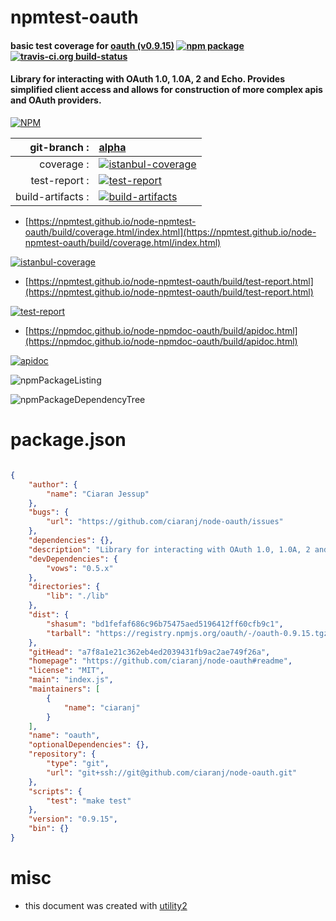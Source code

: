 # npmtest-oauth

#### basic test coverage for  [oauth (v0.9.15)](https://github.com/ciaranj/node-oauth#readme)  [![npm package](https://img.shields.io/npm/v/npmtest-oauth.svg?style=flat-square)](https://www.npmjs.org/package/npmtest-oauth) [![travis-ci.org build-status](https://api.travis-ci.org/npmtest/node-npmtest-oauth.svg)](https://travis-ci.org/npmtest/node-npmtest-oauth)

#### Library for interacting with OAuth 1.0, 1.0A, 2 and Echo.  Provides simplified client access and allows for construction of more complex apis and OAuth providers.

[![NPM](https://nodei.co/npm/oauth.png?downloads=true&downloadRank=true&stars=true)](https://www.npmjs.com/package/oauth)

| git-branch : | [alpha](https://github.com/npmtest/node-npmtest-oauth/tree/alpha)|
|--:|:--|
| coverage : | [![istanbul-coverage](https://npmtest.github.io/node-npmtest-oauth/build/coverage.badge.svg)](https://npmtest.github.io/node-npmtest-oauth/build/coverage.html/index.html)|
| test-report : | [![test-report](https://npmtest.github.io/node-npmtest-oauth/build/test-report.badge.svg)](https://npmtest.github.io/node-npmtest-oauth/build/test-report.html)|
| build-artifacts : | [![build-artifacts](https://npmtest.github.io/node-npmtest-oauth/glyphicons_144_folder_open.png)](https://github.com/npmtest/node-npmtest-oauth/tree/gh-pages/build)|

- [https://npmtest.github.io/node-npmtest-oauth/build/coverage.html/index.html](https://npmtest.github.io/node-npmtest-oauth/build/coverage.html/index.html)

[![istanbul-coverage](https://npmtest.github.io/node-npmtest-oauth/build/screenCapture.buildCi.browser.%252Ftmp%252Fbuild%252Fcoverage.lib.html.png)](https://npmtest.github.io/node-npmtest-oauth/build/coverage.html/index.html)

- [https://npmtest.github.io/node-npmtest-oauth/build/test-report.html](https://npmtest.github.io/node-npmtest-oauth/build/test-report.html)

[![test-report](https://npmtest.github.io/node-npmtest-oauth/build/screenCapture.buildCi.browser.%252Ftmp%252Fbuild%252Ftest-report.html.png)](https://npmtest.github.io/node-npmtest-oauth/build/test-report.html)

- [https://npmdoc.github.io/node-npmdoc-oauth/build/apidoc.html](https://npmdoc.github.io/node-npmdoc-oauth/build/apidoc.html)

[![apidoc](https://npmdoc.github.io/node-npmdoc-oauth/build/screenCapture.buildCi.browser.%252Ftmp%252Fbuild%252Fapidoc.html.png)](https://npmdoc.github.io/node-npmdoc-oauth/build/apidoc.html)

![npmPackageListing](https://npmtest.github.io/node-npmtest-oauth/build/screenCapture.npmPackageListing.svg)

![npmPackageDependencyTree](https://npmtest.github.io/node-npmtest-oauth/build/screenCapture.npmPackageDependencyTree.svg)



# package.json

```json

{
    "author": {
        "name": "Ciaran Jessup"
    },
    "bugs": {
        "url": "https://github.com/ciaranj/node-oauth/issues"
    },
    "dependencies": {},
    "description": "Library for interacting with OAuth 1.0, 1.0A, 2 and Echo.  Provides simplified client access and allows for construction of more complex apis and OAuth providers.",
    "devDependencies": {
        "vows": "0.5.x"
    },
    "directories": {
        "lib": "./lib"
    },
    "dist": {
        "shasum": "bd1fefaf686c96b75475aed5196412ff60cfb9c1",
        "tarball": "https://registry.npmjs.org/oauth/-/oauth-0.9.15.tgz"
    },
    "gitHead": "a7f8a1e21c362eb4ed2039431fb9ac2ae749f26a",
    "homepage": "https://github.com/ciaranj/node-oauth#readme",
    "license": "MIT",
    "main": "index.js",
    "maintainers": [
        {
            "name": "ciaranj"
        }
    ],
    "name": "oauth",
    "optionalDependencies": {},
    "repository": {
        "type": "git",
        "url": "git+ssh://git@github.com/ciaranj/node-oauth.git"
    },
    "scripts": {
        "test": "make test"
    },
    "version": "0.9.15",
    "bin": {}
}
```



# misc
- this document was created with [utility2](https://github.com/kaizhu256/node-utility2)
